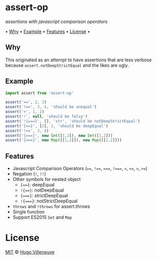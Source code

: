 <!-- markdownlint-disable MD004 MD007 MD010 MD041 MD022 MD024 MD032 MD036 -->
# assert-op

*assertions with javascript comparison operators*

• [Why](#why) • [Example](#example) • [Features](#features) • [License](#license) •

## Why

This originated as an attempt to have assertions that are less verbose because `assert.notDeepStrictEqual` and the likes are ugly.

## Example

```javascript
import assert from 'assert-op'

assert('==', 2, 2)
assert('!==', 3, 4, 'should be unequal')
assert('<', 1, 2)
assert('!', null, 'should be falsy')
assert('!{===}', [], 'str', 'should be notDeepStrictEqual')
assert('{==}', [2], 2, 'should be deepEqual')
assert('!==', 3, 4)
assert('{===}', new Set([1,2]), new Set([1,2]))
assert('{===}', new Map([[1,2]]), new Map([[1,2]]))
```

## Features

* Javascript Comparison Operators (`==`, `!==`, `===`, `!===`, `<`, `<=`, `>`, `>=`)
* Negation (`!`, `!!`)
* Other symbols for nested object
  * `{==}`: deepEqual
  * `!{==}`: notDeepEqual
  * `{===}`: strictDeepEqual
  * `!{===}`: notStrictDeepEqual
* `throws` and `!throws` for assert.throws
* Single function
* Support ES2015 `Set` and `Map`

# License

[MIT](http://www.opensource.org/licenses/MIT) © [Hugo Villeneuve](https://github.com/hville)
